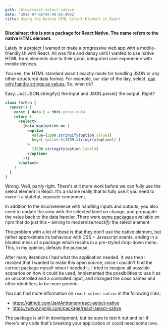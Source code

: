 ```yaml
---
path: /blog/react-select-native
date: '2018-07-02T00:00:00.000Z'
title: Using the Native HTML Select Element in React
---
```

**Disclaimer: this is not a package for React Native. The name refers to the native HTML element.**

Lately in a project I wanted to make a progressive web app with a mobile-friendly UI with React. All was fine and dandy until I wanted to use native HTML form elements due to their good, integrated user experience with mobile devices.

You see, the HTML standard wasn't exactly made for handling JSON or any other structured data format. For example, our star of the day, select, [can only handle strings as values.](https://developer.mozilla.org/en-US/docs/Web/HTML/Element/select) So, what do?

Easy. Just JSON.stringify() the input and JSON.parse() the output. Right?

```jsx
class ForFun {
  render() {
    const { data } = this.props.data
    return (
      <select>
        {data.map(option => (
          <option
            value={JSON.stringify(option.value)}
            key={`option-${JSON.stringify(option)}`}
          >
            {JSON.stringify(option.label)}
          </option>
        ))}
      </select>
    )
  }
}
```

Wrong. Well, partly right. There's still more work before we can fully use the select element in React. It's a shame really that to fully use it you need to make it a stateful, separate component.

In addition to the inconvenience with handling inputs and outputs, you also need to update the view with the selected label on change, and propagate the value back to the data handler. There were [some packages](https://www.npmjs.com/package/react-select) available on npm that do just this – aiming to modernize/_reactify_ the select element.

The problem with a lot of these is that they don't use the native element, but rather approximate its behaviour with CSS + Javascript events, ending in a bloated mess of a package which results in a pre-styled drop-down menu. This, in my opinion, defeats the purpose.

After many iterations I had what the application needed. It was then I realized that I wanted to make this open source, since I couldn't find the correct package myself when I needed it. I tried to imagine all possible scenarios on how it could be used, implemented the possibilities to use it as an uncontrolled and a controlled input, and changed the class names and other identifiers to be more generic.

You can find more information on `react-select-native` in the following links:

* https://github.com/JaniAnttonen/react-select-native
* https://www.npmjs.com/package/react-select-native

The package is still in development, but be sure to test it out and tell if there's any code that's breaking your application or could need some love.
